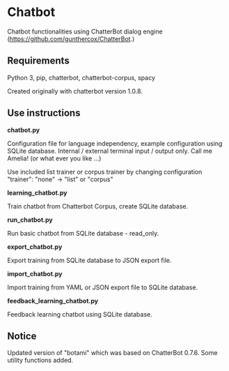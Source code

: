 # Chatbot

Chatbot functionalities using ChatterBot dialog engine (https://github.com/gunthercox/ChatterBot.)

## Requirements

Python 3, pip, chatterbot, chatterbot-corpus, spacy

Created originally with chatterbot version 1.0.8.

## Use instructions

__chatbot.py__

Configuration file for language independency, example configuration using SQLite database. Internal / external terminal input / output only. Call me Amelia! (or what ever you like ...)

Use included list trainer or corpus trainer by changing configuration 
"trainer": "none" -> "list" or "corpus"

__learning_chatbot.py__

Train chatbot from Chatterbot Corpus, create SQLite database.

__run_chatbot.py__

Run basic chatbot from SQLite database - read_only.

__export_chatbot.py__

Export training from SQLite database to JSON export file.

__import_chatbot.py__

Import training from YAML or JSON export file to SQLite database.

__feedback_learning_chatbot.py__

Feedback learning chatbot using SQLite database.

## Notice

Updated version of "botami" which was based on ChatterBot 0.7.6. Some utility functions added.
